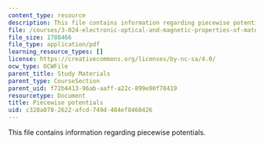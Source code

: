 ```yaml
---
content_type: resource
description: This file contains information regarding piecewise potentials.
file: /courses/3-024-electronic-optical-and-magnetic-properties-of-materials-spring-2013/c328a0782622afcd749d484ef8460426_MIT3_024S13_study3.pdf
file_size: 1788466
file_type: application/pdf
learning_resource_types: []
license: https://creativecommons.org/licenses/by-nc-sa/4.0/
ocw_type: OCWFile
parent_title: Study Materials
parent_type: CourseSection
parent_uid: f72b4413-96ab-aaff-a22c-899e90f78419
resourcetype: Document
title: Piecewise potentials
uid: c328a078-2622-afcd-749d-484ef8460426
---
```

This file contains information regarding piecewise potentials.